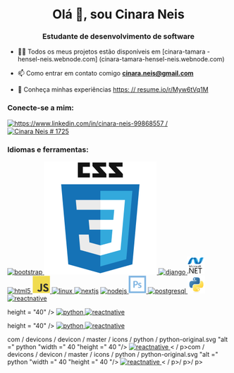 <h1 align = "center"> Olá 👋, sou Cinara Neis </h1>
<h3 align = "center"> Estudante de desenvolvimento de software </h3>

- 👨‍💻 Todos os meus projetos estão disponíveis em [cinara-tamara -hensel-neis.webnode.com] (cinara-tamara-hensel-neis.webnode.com)

- 📫 Como entrar em contato comigo **cinara.neis@gmail.com**

- 📄 Conheça minhas experiências [https: // resume.io/r/Myw6tVq1M](https://resume.io/r/Myw6tVq1M)

<h3 align = "left"> Conecte-se a mim: </h3>
<p align = "left">
<a href = " https://linkedin.com/in/https://www.linkedin.com/in/cinara-neis-99868557/ "target =" blank "> <img align =" center "src =" https: // raw .githubusercontent.com / rahuldkjain / github-profile-readme-generator / master / src / images / icons / Social / linked-in-alt.svg "alt =" https://www.linkedin.com/in/cinara-neis-99868557 / "altura =" 30 "largura =" 40 "/> </a>
<a href="https://discord.gg/Cinara Neis#1725" target="blank"> <img align = "center" src = "https://raw.githubusercontent.com/rahuldkjain/github-profile- readme-generator / master / src / images / icons / Social / discord.svg "alt =" Cinara Neis # 1725 "height =" 30 "width =" 40 "/> </a>
</p>

<h3 align = "left"> Idiomas e ferramentas: </h3>
<p align = "left"> <a href="https://getbootstrap.com" target="_blank"> <img src = "https://raw.githubusercontent.com/devicons/devicon/master/icons/ bootstrap / bootstrap-plain-wordmark.svg "alt =" bootstrap "width =" 40 "height =" 40 "/> </a> <a href =" https://www.w3schools.com/css/ "target = "_ blank"> <img src = "https://raw.githubusercontent.com/devicons/devicon/master/icons/css3/css3-original-wordmark.svg" alt = "css3" largura = "40" altura = "40" /> </a> <a href="https://www.djangoproject.com/" target="_blank"> <img src = "https: //raw.githubusercontent.com / devicons / devicon / master / icons / django / django-original.svg "alt =" django "width =" 40 "height =" 40 "/> </a> <a href =" https: // dotnet. microsoft.com/ "target =" _ blank "> <img src =" https://raw.githubusercontent.com/devicons/devicon/master/icons/dot-net/dot-net-original-wordmark.svg "alt = "dotnet" width = "40" height = "40" /> </a> <a href="https://www.w3.org/html/" target="_blank"> <img src = "https: //raw.githubusercontent.com/devicons/devicon/master/icons/html5/html5-original-wordmark.svg "alt =" html5 "width =" 40 "height =" 40 "/> </a> <a href = "https: // desenvolvedor.mozilla.org/en-US/docs/Web/JavaScript "target =" _ blank "> <img src =" https://raw.githubusercontent.com/devicons/devicon/master/icons/javascript/javascript-original.svg "alt =" javascript "width =" 40 "height =" 40 "/> </a> <a href="https://www.linux.org/" target="_blank"> <img src =" https : //raw.githubusercontent.com/devicons/devicon/master/icons/linux/linux-original.svg "alt =" linux "width =" 40 "height =" 40 "/> </a> <a href = "https://nextjs.org/" target = "_ blank"> <img src = "https://cdn.worldvectorlogo.com/logos/nextjs-3.svg" alt = "nextjs" largura = "40" altura = "40" /></a> <a href="https://nodejs.org" target="_blank"> <img src = "https://raw.githubusercontent.com/devicons/devicon/master/icons/nodejs/nodejs- original-wordmark.svg "alt =" nodejs "width =" 40 "height =" 40 "/> </a> <a href="https://www.photoshop.com/en" target="_blank"> <img src = "https://raw.githubusercontent.com/devicons/devicon/master/icons/photoshop/photoshop-line.svg" alt = "photoshop" width = "40" height = "40" /> </ a> <a href="https://www.postgresql.org" target="_blank"> <img src = "https: //raw.githubusercontent.com / devicons / devicon / master / icons / postgresql / postgresql-original-wordmark.svg "alt =" postgresql "width =" 40 "height =" 40 "/> </a> <a href =" https: // www.python.org "target =" _ blank "> <img src =" https://raw.githubusercontent.com/devicons/devicon/master/icons/python/python-original.svg "alt =" python "width = "40" height = "40" /> </a> <a href="https://reactnative.dev/" target="_blank"> <img src = "https://reactnative.dev/img/header_logo .svg "alt =" reactnative "width =" 40 "height =" 40 "/> </a> </p>height = "40" /> </a> <a href="https://www.python.org" target="_blank"> <img src = "https://raw.githubusercontent.com/devicons/devicon /master/icons/python/python-original.svg "alt =" python "width =" 40 "height =" 40 "/> </a> <a href =" https://reactnative.dev/ "target = "_blank"> <img src = "https://reactnative.dev/img/header_logo.svg" alt = "reactnative" width = "40" height = "40" /> </a> </p>height = "40" /> </a> <a href="https://www.python.org" target="_blank"> <img src = "https://raw.githubusercontent.com/devicons/devicon /master/icons/python/python-original.svg "alt =" python "width =" 40 "height =" 40 "/> </a> <a href =" https://reactnative.dev/ "target = "_blank"> <img src = "https://reactnative.dev/img/header_logo.svg" alt = "reactnative" width = "40" height = "40" /> </a> </p>com / devicons / devicon / master / icons / python / python-original.svg "alt =" python "width =" 40 "height =" 40 "/> </a> <a href =" https: // reactnative. dev / "target =" _ blank "> <img src =" https://reactnative.dev/img/header_logo.svg "alt =" reactnative "width =" 40 "height =" 40 "/> </a> < / p>com / devicons / devicon / master / icons / python / python-original.svg "alt =" python "width =" 40 "height =" 40 "/> </a> <a href =" https: // reactnative. dev / "target =" _ blank "> <img src =" https://reactnative.dev/img/header_logo.svg "alt =" reactnative "width =" 40 "height =" 40 "/> </a> < / p>/ p>/ p>

